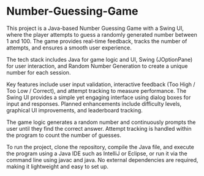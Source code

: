 # Number-Guessing-Game
This project is a Java-based Number Guessing Game with a Swing UI, where the player attempts to guess a randomly generated number between 1 and 100. The game provides real-time feedback, tracks the number of attempts, and ensures a smooth user experience.

The tech stack includes Java for game logic and UI, Swing (JOptionPane) for user interaction, and Random Number Generation to create a unique number for each session.

Key features include user input validation, interactive feedback (Too High / Too Low / Correct), and attempt tracking to measure performance. The Swing UI provides a simple yet engaging interface using dialog boxes for input and responses. Planned enhancements include difficulty levels, graphical UI improvements, and leaderboard tracking.

The game logic generates a random number and continuously prompts the user until they find the correct answer. Attempt tracking is handled within the program to count the number of guesses.

To run the project, clone the repository, compile the Java file, and execute the program using a Java IDE such as IntelliJ or Eclipse, or run it via the command line using javac and java. No external dependencies are required, making it lightweight and easy to set up.
